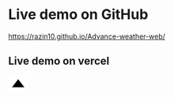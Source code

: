 # Live demo on GitHub 
https://razin10.github.io/Advance-weather-web/
## Live demo on vercel
<a href="https://razin-weather.vercel.app/" target="blank"><img align="center" src="Picsart_24-08-23_20-34-01-197.png" alt="istiyaq8080" height="30" width="40" /></a>
